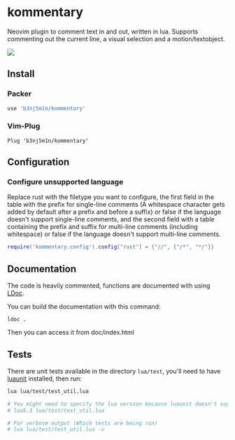 # kommentary

Neovim plugin to comment text in and out, written in lua. Supports commenting out the current line, a visual selection and a motion/textobject.

![](https://s2.gifyu.com/images/Peek-2021-01-30-23-12.gif)

## Install

### Packer

```lua
use 'b3nj5m1n/kommentary'
```

### Vim-Plug

```viml
Plug 'b3nj5m1n/kommentary'
```

## Configuration

### Configure unsupported language

Replace rust with the filetype you want to configure, the first field in the table with the prefix for single-line comments (A whitespace character gets added by default after a prefix and before a suffix) or false if the language doesn't support single-line comments, and the second field with a table containing the prefix and suffix for multi-line comments (including whitespace) or false if the language doesn't support multi-line comments.
```lua
require('kommentary.config').config["rust"] = {"//", {"/*", "*/"}}
```

## Documentation

The code is heavily commented, functions are documented with using [LDoc](https://github.com/lunarmodules/LDoc).

You can build the documentation with this command:
```
ldoc .
```
Then you can access it from doc/index.html

## Tests

There are unit tests available in the directory `lua/test`, you'll need to have [luaunit](https://github.com/bluebird75/luaunit) installed, then run:
```sh
lua lua/test/test_util.lua

# You might need to specify the lua version because luaunit doesn't support the latest ones
# lua5.3 lua/test/test_util.lua

# For verbose output (Which tests are being run)
# lua lua/test/test_util.lua -v
```

